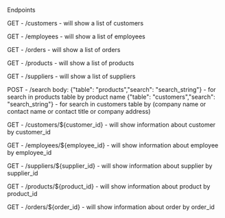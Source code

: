 Endpoints

GET - /customers - will show a list of customers

GET - /employees - will show a list of employees

GET - /orders - will show a list of orders

GET - /products - will show a list of products

GET - /suppliers - will show a list of suppliers

POST - /search
body: 
{"table": "products","search": "search_string"} - for search in products table by product name 
{"table": "customers","search": "search_string"} - for search in customers table by (company name or contact name or contact title or company address)

GET - /customers/${customer_id} - will show information about customer by customer_id 

GET - /employees/${employee_id} - will show information about employee by employee_id 

GET - /suppliers/${supplier_id} - will show information about supplier by supplier_id

GET - /products/${product_id} - will show information about product by product_id

GET - /orders/${order_id} - will show information about order by order_id